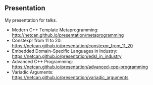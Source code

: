 ## Presentation
My presentation for talks.

- Modern C++ Template Metaprogramming: http://netcan.github.io/presentation/metaprogramming
- Constexpr from 11 to 20: https://netcan.github.io/presentation/constexpr_from_11_20
- Embedded Domain-Specific Languages in Industry: https://netcan.github.io/presentation/edsl_in_industry
- Advanced C++ Programming: https://netcan.github.io/presentation/advanced-cpp-programming
- Variadic Arguments: https://netcan.github.io/presentation/variadic_arguments
